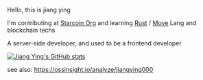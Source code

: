 Hello, this is jiang ying

I'm contributing at [Starcoin Org](https://github.com/starcoinorg) and learning [Rust](https://github.com/rust-lang/rust) / [Move](https://github.com/move-language/move) Lang and blockchain techs

A server-side developer, and used to be a frontend developer

<!-- and [Move Lang](https://github.com/move-language) -->


[![Jiang Ying's GitHub stats](https://github-readme-stats.vercel.app/api?username=jiangying000&show_icons=true&theme=solarized-dark)](https://github.com/jiangying000) 

see also: https://ossinsight.io/analyze/jiangying000
